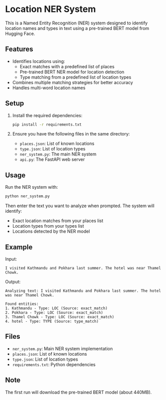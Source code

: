 # Location NER System

This is a Named Entity Recognition (NER) system designed to identify location names and types in text using a pre-trained BERT model from Hugging Face.

## Features

- Identifies locations using:
  - Exact matches with a predefined list of places
  - Pre-trained BERT NER model for location detection
  - Type matching from a predefined list of location types
- Combines multiple matching strategies for better accuracy
- Handles multi-word location names

## Setup

1. Install the required dependencies:
   ```bash
   pip install -r requirements.txt
   ```

2. Ensure you have the following files in the same directory:
   - `places.json`: List of known locations
   - `type.json`: List of location types
   - `ner_system.py`: The main NER system
   - `api.py`: The FastAPI web server

## Usage

Run the NER system with:

```bash
python ner_system.py
```

Then enter the text you want to analyze when prompted. The system will identify:
- Exact location matches from your places list
- Location types from your types list
- Locations detected by the NER model

## Example

Input:
```
I visited Kathmandu and Pokhara last summer. The hotel was near Thamel Chowk.
```

Output:
```
Analyzing text: I visited Kathmandu and Pokhara last summer. The hotel was near Thamel Chowk.

Found entities:
1. Kathmandu - Type: LOC (Source: exact_match)
2. Pokhara - Type: LOC (Source: exact_match)
3. Thamel Chowk - Type: LOC (Source: exact_match)
4. hotel - Type: TYPE (Source: type_match)
```

## Files

- `ner_system.py`: Main NER system implementation
- `places.json`: List of known locations
- `type.json`: List of location types
- `requirements.txt`: Python dependencies

## Note

The first run will download the pre-trained BERT model (about 440MB).
